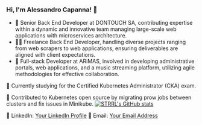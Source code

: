 ### Hi, I'm Alessandro Capanna! 👋

- 👷 Senior Back End Developer at DONTOUCH SA, contributing expertise within a dynamic and innovative team managing large-scale web applications with microservices architecture.
- 👨‍💻 Freelance Back End Developer, handling diverse projects ranging from web scrapers to web applications, ensuring deliverables are aligned with client expectations.
- 💼 Full-stack Developer at ARiMAS, involved in developing administrative portals, web applications, and a music streaming platform, utilizing agile methodologies for effective collaboration.

🌱 Currently studying for the Certified Kubernetes Administrator (CKA) exam.

🚀 Contributed to Kubernetes open source by migrating prow jobs between clusters and fix issues in Minikube.
[![STRRL's GitHub stats](https://github-readme-stats.vercel.app/api?username=alessandrocapanna&rank_icon=github&theme=midnight-purple)](https://github.com/anuraghazra/github-readme-stats)


🔗 LinkedIn: [Your LinkedIn Profile](https://www.linkedin.com/in/alessandro-capanna)
📧 Email: [Your Email Address](mailto:acapanna75@gmail.com)